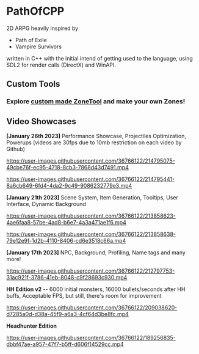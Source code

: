 # PathOfCPP
2D ARPG heavily inspired by
- Path of Exile
- Vampire Survivors

written in C++ with the initial intend of getting used to the language, using SDL2 for render calls (DirectX) and WinAPI.

<h2> Custom Tools </h2>

<h3>Explore <a href="https://wrathen.github.io/PathOfCPP/ZoneTool/">custom made ZoneTool</a> and make your own Zones!</h3>

<h2> Video Showcases </h2>


<b>[January 26th 2023]</b> Performance Showcase, Projectiles Optimization, Powerups (videos are 30fps due to 10mb restriction on each video by Github)

https://user-images.githubusercontent.com/36766122/214795075-49cbe76f-ec95-4718-8cb3-7868d43d7491.mp4

https://user-images.githubusercontent.com/36766122/214795441-8a6cb649-6fd4-4da2-9c49-9086232779e3.mp4

<b>[January 21th 2023]</b> Scene System, Item Generation, Tooltips, User Interface, Dynamic Background

https://user-images.githubusercontent.com/36766122/213858623-4ae6faa8-57be-4ad8-b6e7-4a3a471ae1f6.mp4

https://user-images.githubusercontent.com/36766122/213858638-79e12e9f-1d2b-4110-8406-cd6e3518c66a.mp4

<b>[January 17th 2023]</b> NPC, Background, Profiling, Name tags and many more!

https://user-images.githubusercontent.com/36766122/212797753-31ac921f-3786-41eb-8048-c9f28693c930.mp4


<b>HH Edition v2</b> -- 6000 initial monsters, 16000 bullets/seconds after HH buffs, Acceptable FPS, but still, there's room for improvement

https://user-images.githubusercontent.com/36766122/209038620-d7285a0d-d38a-45f9-a6a3-4cf64d3be8fc.mp4

<b>Headhunter Edition</b>

https://user-images.githubusercontent.com/36766122/189256835-dbbf47ae-a957-47f7-b5ff-d606f14529cc.mp4
